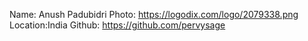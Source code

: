 Name: Anush Padubidri
Photo: https://logodix.com/logo/2079338.png
Location:India
Github: https://github.com/pervysage